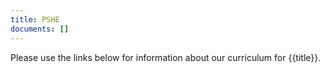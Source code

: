 ```yaml
---
title: PSHE
documents: []
---
```


Please use the links below for information about our curriculum for {{title}}.
